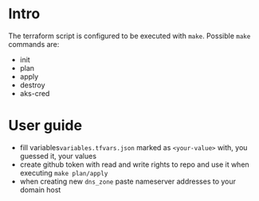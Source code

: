 # Intro
The terraform script is configured to be executed with `make`. Possible `make` commands are:
- init
- plan
- apply
- destroy
- aks-cred

# User guide
- fill variables`variables.tfvars.json` marked as `<your-value>` with, you guessed it, your values
- create github token with read and write rights to repo and use it when executing `make plan/apply`
- when creating new `dns_zone` paste nameserver addresses to your domain host
